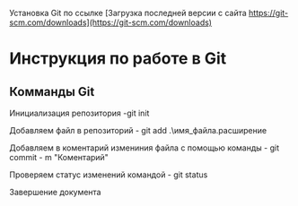 Установка Git по ссылке [Загрузка последней версии с сайта https://git-scm.com/downloads](https://git-scm.com/downloads)

# Инструкция по работе в Git

## Комманды Git
Инициализация репозитория -git init

Добавляем файл в репозиторий - git add .\имя_файла.расширение

Добавляем в коментарий измениния файла с помощью команды - git commit - m "Коментарий"

Проверяем статус изменений командой - git status

Завершение документа
